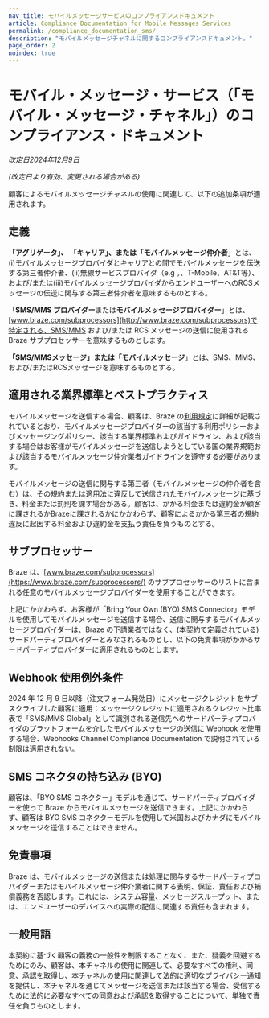 ```yaml
---
nav_title: モバイルメッセージサービスのコンプライアンスドキュメント
article: Compliance Documentation for Mobile Messages Services
permalink: /compliance_documentation_sms/
description: "モバイルメッセージチャネルに関するコンプライアンスドキュメント。"
page_order: 2
noindex: true
---
```


# モバイル・メッセージ・サービス（「モバイル・メッセージ・チャネル」）のコンプライアンス・ドキュメント

_改定日2024年12月9日_

_(改定日より有効、変更される場合がある)_

顧客によるモバイルメッセージチャネルの使用に関連して、以下の追加条項が適用されます。

## 定義

**「アグリゲータ」、** **「キャリア」、**または**「モバイルメッセージ仲介者**」とは、(i)モバイルメッセージプロバイダとキャリアとの間でモバイルメッセージを伝送する第三者仲介者、(ii)無線サービスプロバイダ（e.g 。、T-Mobile、AT&T等）、および/または(iii)モバイルメッセージプロバイダからエンドユーザーへのRCSメッセージの伝送に関与する第三者仲介者を意味するものとする。

「**SMS/MMS プロバイダー**または**モバイルメッセージプロバイダー**」とは、[www.braze.com/subprocessors](http://www.braze.com/subprocessors)で特定される、SMS/MMS および/または RCS メッセージの送信に使用される Braze サブプロセッサーを意味するものとします。

**「SMS/MMSメッセージ」**または**「モバイルメッセージ**」とは、SMS、MMS、および/またはRCSメッセージを意味するものとする。

## 適用される業界標準とベストプラクティス

モバイルメッセージを送信する場合、顧客は、Braze の[利用規定](https://www.braze.com/company/legal/aup/)に詳細が記載されているとおり、モバイルメッセージプロバイダーの該当する利用ポリシーおよびメッセージングポリシー、該当する業界標準およびガイドライン、および該当する場合はお客様がモバイルメッセージを送信しようとしている国の業界規範および該当するモバイルメッセージ仲介業者ガイドラインを遵守する必要があります。

モバイルメッセージの送信に関与する第三者（モバイルメッセージの仲介者を含む）は、その規約または適用法に違反して送信されたモバイルメッセージに基づき、料金または罰則を課す場合がある。顧客は、かかる料金または違約金が顧客に課されるかBrazeに課されるかにかかわらず、顧客によるかかる第三者の規約違反に起因する料金および違約金を支払う責任を負うものとする。

## サブプロセッサー

Braze は、[www.braze.com/subprocessors](https://www.braze.com/subprocessors/) のサブプロセッサーのリストに含まれる任意のモバイルメッセージプロバイダーを使用することができます。

上記にかかわらず、お客様が「Bring Your Own (BYO) SMS Connector」モデルを使用してモバイルメッセージを送信する場合、送信に関与するモバイルメッセージプロバイダーは、Braze の下請業者ではなく、(本契約で定義されている) サードパーティプロバイダーとみなされるものとし、以下の免責事項がかかるサードパーティプロバイダーに適用されるものとします。

## Webhook 使用例外条件

2024 年 12 月 9 日以降（注文フォーム発効日）にメッセージクレジットをサブスクライブした顧客に適用：メッセージクレジットに適用されるクレジット比率表で「SMS/MMS Global」として識別される送信先へのサードパーティプロバイダのプラットフォームを介したモバイルメッセージの送信に Webhook を使用する場合、Webhooks Channel Compliance Documentation で説明されている制限は適用されない。

## SMS コネクタの持ち込み (BYO)

顧客は、「BYO SMS コネクター」モデルを通じて、サードパーティプロバイダーを使って Braze からモバイルメッセージを送信できます。上記にかかわらず、顧客は BYO SMS コネクターモデルを使用して米国およびカナダにモバイルメッセージを送信することはできません。 

## 免責事項

Braze は、モバイルメッセージの送信または処理に関与するサードパーティプロバイダーまたはモバイルメッセージ仲介業者に関する表明、保証、責任および補償義務を否認します。これには、システム容量、メッセージスループット、または、エンドユーザーのデバイスへの実際の配信に関連する責任も含まれます。

## 一般用語

本契約に基づく顧客の義務の一般性を制限することなく、また、疑義を回避するためにのみ、顧客は、本チャネルの使用に関連して、必要なすべての権利、同意、承認を取得し、本チャネルの使用に関連して法的に適切なプライバシー通知を提供し、本チャネルを通じてメッセージを送信または該当する場合、受信するために法的に必要なすべての同意および承認を取得することについて、単独で責任を負うものとします。
